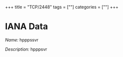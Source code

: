 +++
title = "TCP/2448"
tags = [""]
categories = [""]
+++

# IANA Data

_Name:_ hpppssvr

_Description:_ hpppsvr

